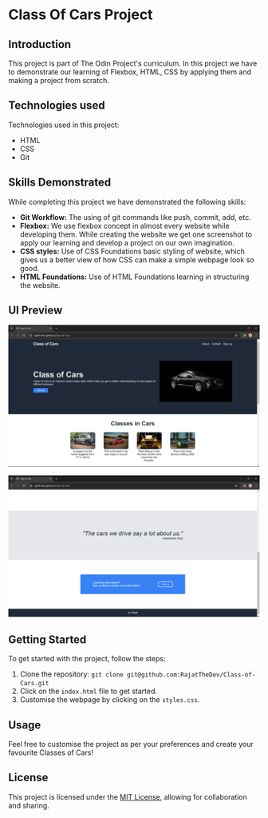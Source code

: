 # Class Of Cars Project

## Introduction

This project is part of The Odin Project's curriculum. In this project we have to demonstrate our learning of Flexbox, HTML, CSS by applying them and making a project from scratch.

## Technologies used

Technologies used in this project:

  - HTML
  - CSS
  - Git

## Skills Demonstrated

While completing this project we have demonstrated the following skills:

  - **Git Workflow:** The using of git commands like push, commit, add, etc.
  - **Flexbox:** We use flexbox concept in almost every website while developing them. While creating the website we get one screenshot to apply our learning and develop a project on our own imagination.
  - **CSS styles:** Use of CSS Foundations basic styling of website, which gives us a better view of how CSS can make a simple webpage look so good.
  - **HTML Foundations:** Use of HTML Foundations learning in structuring the website.

## UI Preview

![First-Look](screenshots/image.webp)

![Second-part](screenshots/screenshot_2.webp)

## Getting Started

To get started with the project, follow the steps:

  1. Clone the repository: `git clone git@github.com:RajatTheDev/Class-of-Cars.git`
  2. Click on the `index.html` file to get started.
  3. Customise the webpage by clicking on the `styles.css`.

## Usage

Feel free to customise the project as per your preferences and create your favourite Classes of Cars!

## License

This project is licensed under the [MIT License](LICENSE.md), allowing for collaboration and sharing.